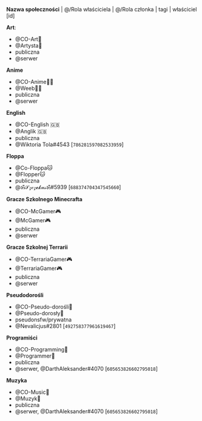 **Nazwa społeczności** | @/Rola właściciela | @/Rola członka | tagi | właściciel [id]

**Art**:
 - @CO-Art🎨
 - @Artysta🎨
 - publiczna
 - @serwer

**Anime**   
 - @CO-Anime🐱‍👤   
 - @Weeb🐱‍👤   
 - publiczna
 - @serwer

**English**   
 - @CO-English 🇬🇧   
 - @Anglik 🇬🇧   
 - publiczna   
 - @Wiktoria Tola#4543 [`786281597082533959`]

**Floppa**   
 - @Co-Floppa🐱   
 - @Flopper🐱   
 - publiczna   
 - @ॐ𝒮𝓏𝒸𝓏𝓮𝓀𝓊𝓈ॐ#5939 [`688374704347545660`]

**Gracze Szkolnego Minecrafta**   
 - @CO-McGamer🎮   
 - @McGamer🎮   
 - publiczna
 - @serwer

**Gracze Szkolnej Terrarii**   
 - @CO-TerrariaGamer🎮   
 - @TerrariaGamer🎮   
 - publiczna
 - @serwer

**Pseudodorośli**   
 - @CO-Pseudo-dorośli👥   
 - @Pseudo-dorosły👤   
 - pseudonsfw/prywatna   
 - @Nevalicjus#2801 [`492758377961619467`]

**Programiści**   
 - @CO-Programming💾   
 - @Programmer💾   
 - publiczna   
 - @serwer, @DarthAleksander#4070 [`605653826602795018`]

**Muzyka**   
 - @CO-Music🎵   
 - @Muzyk🎵   
 - publiczna   
 - @serwer, @DarthAleksander#4070 [`605653826602795018`]
